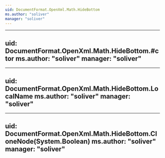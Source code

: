 ```yaml
---
uid: DocumentFormat.OpenXml.Math.HideBottom
ms.author: "soliver"
manager: "soliver"
---
```


---
uid: DocumentFormat.OpenXml.Math.HideBottom.#ctor
ms.author: "soliver"
manager: "soliver"
---

---
uid: DocumentFormat.OpenXml.Math.HideBottom.LocalName
ms.author: "soliver"
manager: "soliver"
---

---
uid: DocumentFormat.OpenXml.Math.HideBottom.CloneNode(System.Boolean)
ms.author: "soliver"
manager: "soliver"
---
